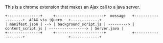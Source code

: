 This is a chrome extension that makes an Ajax call to a java server.
```
+---------------+     +----------------------+  message   +-------------------+  AJAX via jQuery   +-------------+
| manifest.json | --> | background_script.js | ---------> | content_script.js | -----------------> | Server.java |
+---------------+     +----------------------+            +-------------------+                    +-------------+
```
